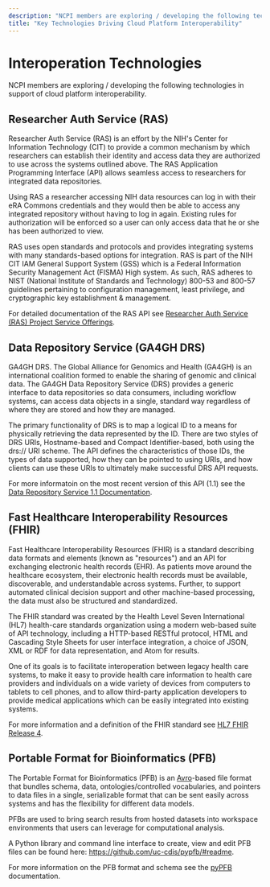 ```yaml
---
description: "NCPI members are exploring / developing the following technologies to in support of cloud platform interoperability."
title: "Key Technologies Driving Cloud Platform Interoperability"
---
```


# Interoperation Technologies

<hero>NCPI members are exploring / developing the following technologies in support of cloud platform interoperability.</hero>


## Researcher Auth Service (RAS)
Researcher Auth Service (RAS) is an effort by the NIH's Center for Information Technology (CIT) to provide a common mechanism by which researchers can establish their identity and access data they are authorized to use across the systems outlined above. The RAS Application Programming Interface (API) allows seamless access to researchers for integrated data repositories.

Using RAS a researcher accessing NIH data resources can log in with their eRA Commons credentials and they would then be able to access any integrated repository without having to log in again. Existing rules for authorization will be enforced so a user can only access data that he or she has been authorized to view.

RAS uses open standards and protocols and provides integrating systems with many standards-based options for integration. RAS is part of the NIH CIT IAM General Support System (GSS) which is a Federal Information Security Management Act (FISMA) High system. As such, RAS adheres to NIST (National Institute of Standards and Technology) 800-53 and 800-57 guidelines pertaining to configuration management, least privilege, and cryptographic key establishment & management.

For detailed documentation of the RAS  API see [Researcher Auth Service (RAS) Project Service Offerings]([https://auth.nih.gov/docs/RAS/serviceofferings.html).

## Data Repository Service (GA4GH DRS)

GA4GH DRS. The Global Alliance for Genomics and Health (GA4GH) is an international coalition formed to enable the sharing of genomic and clinical data. The GA4GH Data Repository Service (DRS) provides a generic interface to data repositories so data consumers, including workflow systems, can access data objects in a single, standard way regardless of where they are stored and how they are managed.

The primary functionality of DRS is to map a logical ID to a means for physically retrieving the data represented by the ID. There are two styles of DRS URIs, Hostname-based and Compact Identifier-based, both using the drs:// URI scheme. The API defines the characteristics of those IDs, the types of data supported, how they can be pointed to using URIs, and how clients can use these URIs to ultimately make successful DRS API requests.

For more informatoin on the most recent version of this API (1.1) see the [Data Repository Service 1.1 Documentation](https://ga4gh.github.io/data-repository-service-schemas/preview/release/drs-1.1.0/docs/).

## Fast Healthcare Interoperability Resources (FHIR)

Fast Healthcare Interoperability Resources (FHIR) is a standard describing data formats and elements (known as "resources") and an API for exchanging electronic health records (EHR). As patients move around the healthcare ecosystem, their electronic health records must be available, discoverable, and understandable across systems. Further, to support automated clinical decision support and other machine-based processing, the data must also be structured and standardized.

The FHIR standard was created by the Health Level Seven International (HL7) health-care standards organization using a modern web-based suite of API technology, including a HTTP-based RESTful protocol, HTML and Cascading Style Sheets for user interface integration, a choice of JSON, XML or RDF for data representation, and Atom for results.

One of its goals is to facilitate interoperation between legacy health care systems, to make it easy to provide health care information to health care providers and individuals on a wide variety of devices from computers to tablets to cell phones, and to allow third-party application developers to provide medical applications which can be easily integrated into existing systems.

For more information and a definition of the FHIR standard see [HL7 FHIR Release 4](https://www.hl7.org/fhir/overview.html).

## Portable Format for Bioinformatics (PFB)
The Portable Format for Bioinformatics (PFB) is an [Avro](https://avro.apache.org/docs/current/)-based file format that bundles schema, data, ontologies/controlled vocabularies, and pointers to data files in a single, serializable format that can be sent easily across systems and has the flexibility for different data models.

PFBs are used to bring search results from hosted datasets into workspace environments that users can leverage for computational analysis.

A Python library and command line interface to create, view and edit PFB files can be found here: https://github.com/uc-cdis/pypfb/#readme.

For more information on the PFB format and schema see the [pyPFB](https://github.com/uc-cdis/pypfb/tree/master/doc) documentation. 


